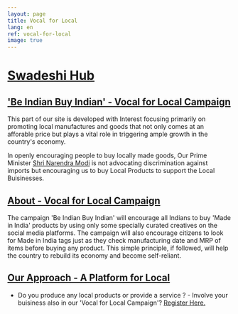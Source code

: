 ```yaml
---
layout: page
title: Vocal for Local
lang: en
ref: vocal-for-local
image: true
---
```


# <a href="">Swadeshi Hub

## <a href="">'Be Indian Buy Indian' - Vocal for Local Campaign</a>

This part of our site is developed with Interest focusing primarily on promoting local manufactures and goods that not only comes at an afforable price but plays a vital role in triggering ample growth in the country's economy.

In openly encouraging people to buy locally made goods, Our Prime Minister <a href="">Shri Narendra Modi</a> is not advocating discrimination against imports but encouraging us to buy Local Products to support the Local Buisinesses.

## <a href="">About - Vocal for Local Campaign</a>

The campaign 'Be Indian Buy Indian' will encourage all Indians to buy 'Made in India' products by using only some specially curated creatives on the social media platforms. The campaign will also encourage citizens to look for Made in India tags just as they check manufacturing date and MRP of items before buying any product. This simple principle, if followed, will help the country to rebuild its economy and become self-reliant.

## <a href="">Our Approach - A Platform for Local</a>

* Do you produce any local products or provide a service ? - Involve your buisiness also in our 'Vocal for Local Campaign'? <a href="https://swadeshihub.github.io/register/vocal-for-local">Register Here.</a>